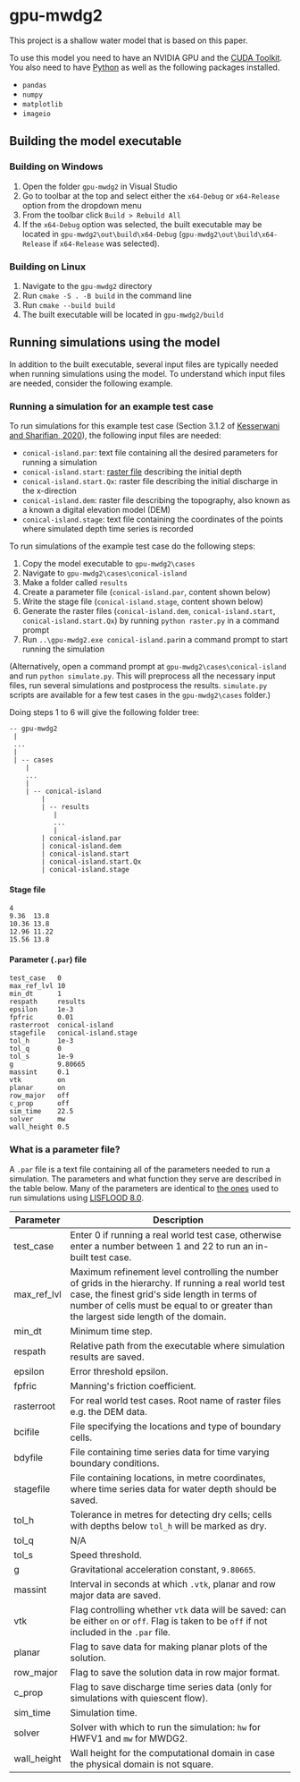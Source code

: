 # gpu-mwdg2

This project is a shallow water model that is based on this paper. 

To use this model you need to have an NVIDIA GPU and the [CUDA Toolkit](https://developer.nvidia.com/cuda-toolkit). You also need to have [Python](https://www.python.org/downloads/) as well as the following packages installed.

- `pandas`
- `numpy`
- `matplotlib`
- `imageio`

## Building the model executable

### Building on Windows

1. Open the folder `gpu-mwdg2` in Visual Studio
2. Go to toolbar at the top and select either the `x64-Debug` or `x64-Release` option from the dropdown menu
3. From the toolbar click `Build > Rebuild All`
4. If the `x64-Debug` option was selected, the built executable may be located in `gpu-mwdg2\out\build\x64-Debug` (`gpu-mwdg2\out\build\x64-Release` if `x64-Release` was selected).

### Building on Linux

1. Navigate to the `gpu-mwdg2` directory
2. Run `cmake -S . -B build` in the command line
3. Run `cmake --build build`
4. The built executable will be located in `gpu-mwdg2/build`

## Running simulations using the model

In addition to the built executable, several input files are typically needed when running simulations using the model. To understand which input files are needed, consider the following example.

### Running a simulation for an example test case

To run simulations for this example test case (Section 3.1.2 of [Kesserwani and Sharifian, 2020](https://www.sciencedirect.com/science/article/pii/S0309170820303079)), the following input files are needed:

- `conical-island.par`: text file containing all the desired parameters for running a simulation
- `conical-island.start`: [raster file](https://support.geocue.com/ascii-raster-files-asc/) describing the initial depth
- `conical-island.start.Qx`: raster file describing the initial discharge in the x-direction
- `conical-island.dem`: raster file describing the topography, also known as a known a digital elevation model (DEM)
- `conical-island.stage`: text file containing the coordinates of the points where simulated depth time series is recorded

To run simulations of the example test case do the following steps:

1. Copy the model executable to `gpu-mwdg2\cases`
2. Navigate to `gpu-mwdg2\cases\conical-island`
3. Make a folder called `results`
4. Create a parameter file (`conical-island.par`, content shown below)
5. Write the stage file (`conical-island.stage`, content shown below)
6. Generate the raster files (`conical-island.dem`, `conical-island.start`, `conical-island.start.Qx`) by running `python raster.py` in a command prompt
7. Run `..\gpu-mwdg2.exe conical-island.par`in a command prompt to start running the simulation

(Alternatively, open a command prompt at `gpu-mwdg2\cases\conical-island` and run `python simulate.py`. This will preprocess all the necessary input files, run several simulations and postprocess the results. `simulate.py` scripts are available for a few test cases in the `gpu-mwdg2\cases` folder.)

Doing steps 1 to 6 will give the following folder tree:

```
-- gpu-mwdg2
 |
 ...
 |
 | -- cases
    |
    ...
    |
    | -- conical-island
        |
        | -- results
           |
           ...
           |
        | conical-island.par
        | conical-island.dem
        | conical-island.start
        | conical-island.start.Qx
        | conical-island.stage
```

#### Stage file

```
4
9.36  13.8
10.36 13.8
12.96 11.22
15.56 13.8
```

#### Parameter (`.par`) file 

```
test_case   0
max_ref_lvl 10
min_dt      1
respath     results
epsilon     1e-3
fpfric      0.01
rasterroot  conical-island
stagefile   conical-island.stage
tol_h       1e-3
tol_q       0
tol_s       1e-9
g           9.80665
massint     0.1
vtk         on
planar      on
row_major   off
c_prop      off
sim_time    22.5
solver      mw
wall_height 0.5
```

### What is a parameter file?

A `.par` file is a text file containing all of the parameters needed to run a simulation. The parameters and what function they serve are described in the table below. Many of the parameters are identical to [the ones](https://www.seamlesswave.com/Merewether1-1.html) used to run simulations using [LISFLOOD 8.0](https://www.seamlesswave.com/LISFLOOD8.0.html).

| Parameter   | Description |
| ------------|-------------|
| test_case 	| Enter 0 if running a real world test case, otherwise enter a number between 1 and 22 to run an in-built test case. |
| max_ref_lvl	| Maximum refinement level controlling the number of grids in the hierarchy. If running a real world test case, the finest grid's side length in terms of number of cells must be equal to or greater than the largest side length of the domain. |
| min_dt		| Minimum time step. |
| respath		| Relative path from the executable where simulation results are saved. |
| epsilon		| Error threshold epsilon. |
| fpfric 		| Manning's friction coefficient. |
| rasterroot	| For real world test cases. Root name of raster files e.g. the DEM data. |
| bcifile		| File specifying the locations and type of boundary cells. |
| bdyfile		| File containing time series data for time varying boundary conditions.   |
| stagefile	| File containing locations, in metre coordinates, where time series data for water depth should be saved. |
| tol_h		| Tolerance in metres for detecting dry cells; cells with depths below `tol_h` will be marked as dry. |
| tol_q		| N/A           |
| tol_s		| Speed threshold. |
| g			| Gravitational acceleration constant, `9.80665`.     |
| massint		| Interval in seconds at which `.vtk`, planar and row major data are saved. |
| vtk			| Flag controlling whether `vtk` data will be saved: can be either `on` or `off`. Flag is taken to be `off` if  not included in the `.par` file. |
| planar  | Flag to save data for making planar plots of the solution. |
| row_major	| Flag to save the solution data in row major format. |
| c_prop		| Flag to save discharge time series data (only for simulations with quiescent flow). |
| sim_time	| Simulation time. |
| solver		| Solver with which to run the simulation: `hw` for HWFV1 and `mw` for MWDG2. |
| wall_height	| Wall height for the computational domain in case the physical domain is not square. |
